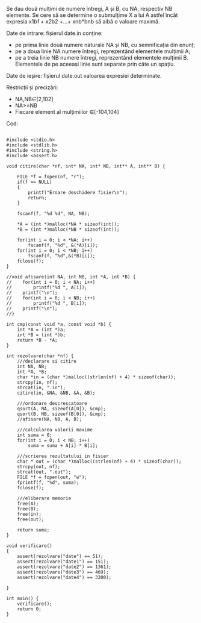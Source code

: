 Se dau două mulțimi de numere întregi, A și B, cu NA, respectiv NB elemente.
Se cere să se determine o submulțime X a lui A astfel încât expresia
x1*b1 + x2*b2 +…+ xnb*bnb să aibă o valoare maximă.

Date de intrare: fișierul date.in conține:
- pe prima linie două numere naturale NA și NB, cu semnificația din enunț;
- pe a doua linie NA numere întregi, reprezentând elementele mulțimii A;
- pe a treia linie NB numere întregi, reprezentând elementele mulțimii B.
Elementele de pe aceeași linie sunt separate prin câte un spațiu.

Date de ieșire: fișierul date.out valoarea expresiei determinate.

Restricții și precizări:
- NA,NB∈[2,102]
- NA>=NB
- Fiecare element al mulțimiilor ∈[-104,104]

Cod: 
```

#include <stdio.h>
#include <stdlib.h>
#include <string.h>
#include <assert.h>

void citire(char *nf, int* NA, int* NB, int** A, int** B) {

    FILE *f = fopen(nf, "r");
    if(f == NULL)
    {
        printf("Eroare deschidere fisier\n");
        return;
    }

    fscanf(f, "%d %d", NA, NB);

    *A = (int *)malloc(*NA * sizeof(int));
    *B = (int *)malloc(*NB * sizeof(int));

    for(int i = 0; i < *NA; i++)
        fscanf(f, "%d", &(*A)[i]);
    for(int i = 0; i < *NB; i++)
        fscanf(f, "%d",&(*B)[i]);
    fclose(f);
}

//void afisare(int NA, int NB, int *A, int *B) {
//    for(int i = 0; i < NA; i++)
//        printf("%d ", A[i]);
//    printf("\n");
//    for(int i = 0; i < NB; i++)
//        printf("%d ", B[i]);
//    printf("\n");
//}

int cmp(const void *a, const void *b) {
    int *A = (int *)a;
    int *B = (int *)b;
    return *B - *A;
}

int rezolvare(char *nf) {
    ///declarare si citire
    int NA, NB;
    int *A, *B;
    char *in = (char *)malloc((strlen(nf) + 4) * sizeof(char));
    strcpy(in, nf);
    strcat(in, ".in");
    citire(in, &NA, &NB, &A, &B);

    ///ordonare descrescatoare
    qsort(A, NA, sizeof(A[0]), &cmp);
    qsort(B, NB, sizeof(B[0]), &cmp);
    //afisare(NA, NB, A, B);

    ///calcularea valorii maxime
    int suma = 0;
    for(int i = 0; i < NB; i++)
        suma = suma + A[i] * B[i];

    ///scrierea rezultatului in fisier
    char * out = (char *)malloc((strlen(nf) + 4) * sizeof(char));
    strcpy(out, nf);
    strcat(out, ".out");
    FILE *f = fopen(out, "w");
    fprintf(f, "%d", suma);
    fclose(f);

    ///eliberare memorie
    free(A);
    free(B);
    free(in);
    free(out);

    return suma;
}

void verificare()
{
    assert(rezolvare("date") == 51);
    assert(rezolvare("date1") == 151);
    assert(rezolvare("date2") == 1361);
    assert(rezolvare("date3") == 469);
    assert(rezolvare("date4") == 3200);

}

int main() {
    verificare();
    return 0;
}

```
